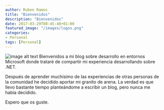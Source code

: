 ```yaml
---
author: Ruben Ramos
title: "Bienvenidos"
description: "Bienvenidos"
date: 2017-03-29T08:45:48+01:00
featured_image: "/images/logos.png"
categories:
- Personal
tags: [Personal]
---
```

![image alt text](/images/logos.png)
Bienvenidos a mi blog sobre desarrollo en entornos Microsoft donde trataré de compartir mi experiencia desarrollando sobre .NET.

Después de aprender muchísimo de las experiencias de otras personas de la comunidad he decidido aportar mi granito de arena.  La verdad es que llevo bastante tiempo planteándome a escribir un blog, pero nunca me había decidido.

Espero que os guste.